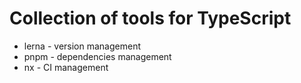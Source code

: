 # Collection of tools for TypeScript

- lerna - version management
- pnpm - dependencies management
- nx - CI management